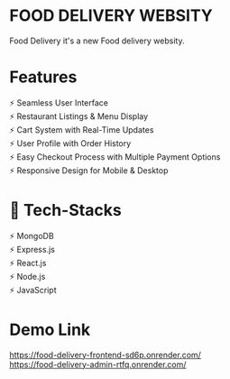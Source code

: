 # FOOD DELIVERY WEBSITY

Food Delivery it's a new Food delivery websity.
</br>

# Features

⚡️ Seamless User Interface
</br>
⚡️ Restaurant Listings & Menu Display
</br>
⚡️ Cart System with Real-Time Updates
</br>
⚡️ User Profile with Order History
</br>
⚡️ Easy Checkout Process with Multiple Payment Options
</br>
⚡️ Responsive Design for Mobile & Desktop
</br>

# 🎯 Tech-Stacks
⚡️ MongoDB
</br>
⚡️ Express.js
</br>
⚡️ React.js
</br>
⚡️ Node.js
</br>
⚡️ JavaScript
</br>

# Demo Link

https://food-delivery-frontend-sd6p.onrender.com/
</br>
https://food-delivery-admin-rtfq.onrender.com/
</br>
